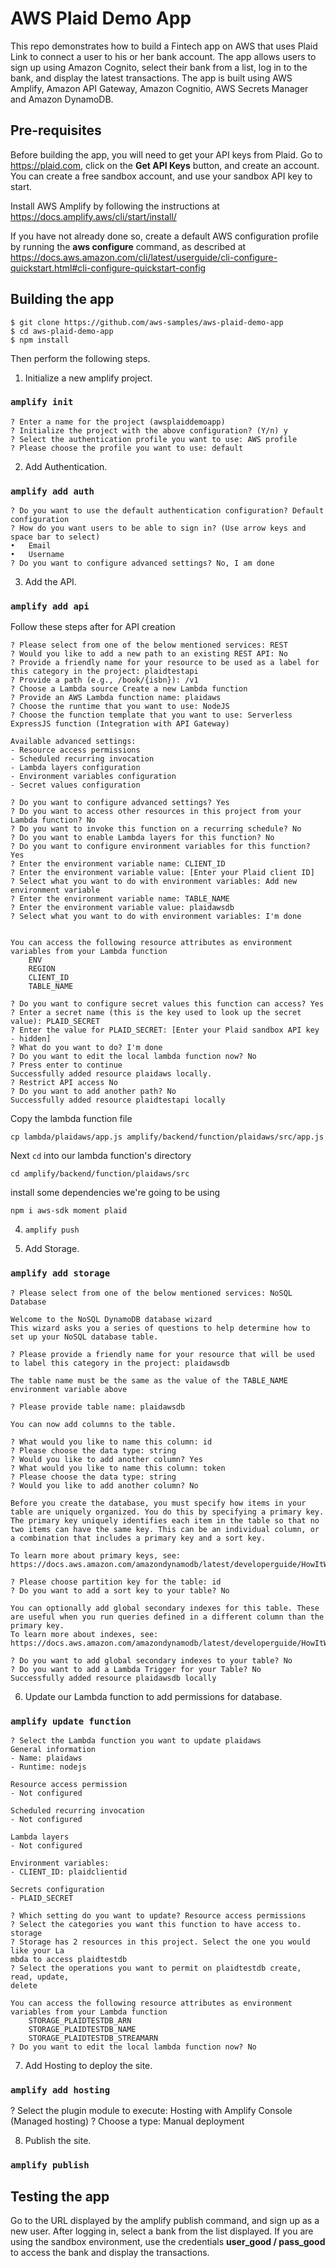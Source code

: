 # AWS Plaid Demo App

This repo demonstrates how to build a Fintech app on AWS that uses Plaid Link to connect a user to his or her bank 
account. The app allows users to sign up using Amazon Cognito, select their bank from a list, log in to the bank, and display the latest transactions. The app is built using AWS Amplify, Amazon API Gateway, Amazon Cognitio, AWS Secrets 
Manager and Amazon DynamoDB. 

## Pre-requisites
Before building the app, you will need to get your API keys from Plaid. Go to https://plaid.com, click on the **Get API Keys** button, and create an account. You can create a free sandbox account, and use your sandbox API key to start.

Install AWS Amplify by following the instructions at https://docs.amplify.aws/cli/start/install/ 

If you have not already done so, create a default AWS configuration profile by running the **aws configure** command, as described at https://docs.aws.amazon.com/cli/latest/userguide/cli-configure-quickstart.html#cli-configure-quickstart-config 

## Building the app 

```
$ git clone https://github.com/aws-samples/aws-plaid-demo-app
$ cd aws-plaid-demo-app
$ npm install

```

Then perform the following steps. 

1. Initialize a new amplify project.

### `amplify init`

```
? Enter a name for the project (awsplaiddemoapp)
? Initialize the project with the above configuration? (Y/n) y
? Select the authentication profile you want to use: AWS profile 
? Please choose the profile you want to use: default
```
2. Add Authentication.

### `amplify add auth`
```
? Do you want to use the default authentication configuration? Default configuration 
? How do you want users to be able to sign in? (Use arrow keys and space bar to select)
•	Email
•	Username
? Do you want to configure advanced settings? No, I am done
```

3. Add the API.

### `amplify add api`

Follow these steps after for API creation

```
? Please select from one of the below mentioned services: REST
? Would you like to add a new path to an existing REST API: No
? Provide a friendly name for your resource to be used as a label for this category in the project: plaidtestapi
? Provide a path (e.g., /book/{isbn}): /v1
? Choose a Lambda source Create a new Lambda function
? Provide an AWS Lambda function name: plaidaws
? Choose the runtime that you want to use: NodeJS
? Choose the function template that you want to use: Serverless ExpressJS function (Integration with API Gateway)

Available advanced settings:
- Resource access permissions
- Scheduled recurring invocation
- Lambda layers configuration
- Environment variables configuration
- Secret values configuration

? Do you want to configure advanced settings? Yes
? Do you want to access other resources in this project from your Lambda function? No
? Do you want to invoke this function on a recurring schedule? No
? Do you want to enable Lambda layers for this function? No
? Do you want to configure environment variables for this function? Yes
? Enter the environment variable name: CLIENT_ID
? Enter the environment variable value: [Enter your Plaid client ID]
? Select what you want to do with environment variables: Add new environment variable
? Enter the environment variable name: TABLE_NAME
? Enter the environment variable value: plaidawsdb
? Select what you want to do with environment variables: I'm done


You can access the following resource attributes as environment variables from your Lambda function
	ENV
	REGION
	CLIENT_ID
	TABLE_NAME

? Do you want to configure secret values this function can access? Yes
? Enter a secret name (this is the key used to look up the secret value): PLAID_SECRET
? Enter the value for PLAID_SECRET: [Enter your Plaid sandbox API key - hidden]
? What do you want to do? I'm done
? Do you want to edit the local lambda function now? No
? Press enter to continue
Successfully added resource plaidaws locally.
? Restrict API access No
? Do you want to add another path? No
Successfully added resource plaidtestapi locally
```

Copy the lambda function file

`cp lambda/plaidaws/app.js amplify/backend/function/plaidaws/src/app.js`

Next `cd` into our lambda function's directory

`cd amplify/backend/function/plaidaws/src`

install some dependencies we're going to be using

`npm i aws-sdk moment plaid`


4. `amplify push`

5. Add Storage. 

### `amplify add storage`

```
? Please select from one of the below mentioned services: NoSQL Database

Welcome to the NoSQL DynamoDB database wizard
This wizard asks you a series of questions to help determine how to set up your NoSQL database table.

? Please provide a friendly name for your resource that will be used to label this category in the project: plaidawsdb

The table name must be the same as the value of the TABLE_NAME environment variable above 

? Please provide table name: plaidawsdb

You can now add columns to the table.

? What would you like to name this column: id
? Please choose the data type: string
? Would you like to add another column? Yes
? What would you like to name this column: token
? Please choose the data type: string
? Would you like to add another column? No

Before you create the database, you must specify how items in your table are uniquely organized. You do this by specifying a primary key. The primary key uniquely identifies each item in the table so that no two items can have the same key. This can be an individual column, or a combination that includes a primary key and a sort key.

To learn more about primary keys, see:
https://docs.aws.amazon.com/amazondynamodb/latest/developerguide/HowItWorks.CoreComponents.html#HowItWorks.CoreComponents.PrimaryKey

? Please choose partition key for the table: id
? Do you want to add a sort key to your table? No

You can optionally add global secondary indexes for this table. These are useful when you run queries defined in a different column than the primary key.
To learn more about indexes, see:
https://docs.aws.amazon.com/amazondynamodb/latest/developerguide/HowItWorks.CoreComponents.html#HowItWorks.CoreComponents.SecondaryIndexes

? Do you want to add global secondary indexes to your table? No
? Do you want to add a Lambda Trigger for your Table? No
Successfully added resource plaidawsdb locally
```

6. Update our Lambda function to add permissions for database.

### `amplify update function`

```
? Select the Lambda function you want to update plaidaws
General information
- Name: plaidaws
- Runtime: nodejs

Resource access permission
- Not configured

Scheduled recurring invocation
- Not configured

Lambda layers
- Not configured

Environment variables:
- CLIENT_ID: plaidclientid

Secrets configuration
- PLAID_SECRET

? Which setting do you want to update? Resource access permissions
? Select the categories you want this function to have access to. storage
? Storage has 2 resources in this project. Select the one you would like your La
mbda to access plaidtestdb
? Select the operations you want to permit on plaidtestdb create, read, update,
delete

You can access the following resource attributes as environment variables from your Lambda function
	STORAGE_PLAIDTESTDB_ARN
	STORAGE_PLAIDTESTDB_NAME
	STORAGE_PLAIDTESTDB_STREAMARN
? Do you want to edit the local lambda function now? No
```

7. Add Hosting to deploy the site.

### `amplify add hosting`

? Select the plugin module to execute: Hosting with Amplify Console (Managed hosting)
? Choose a type: Manual deployment


8. Publish the site.

### `amplify publish`

## Testing the app

Go to the URL displayed by the amplify publish command, and sign up as a new user. After logging in, select a bank from the list displayed. If you are using the sandbox environment, use the credentials **user_good / pass_good** to access the bank and display the transactions.

